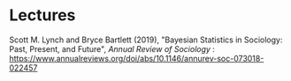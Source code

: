 # Lectures

 Scott M. Lynch and Bryce Bartlett (2019), "Bayesian Statistics in Sociology: Past,
 Present, and Future", *Annual Review of Sociology* : https://www.annualreviews.org/doi/abs/10.1146/annurev-soc-073018-022457
